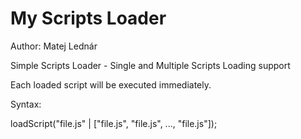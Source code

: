 My Scripts Loader 
=================

Author: Matej Lednár

Simple Scripts Loader - Single and Multiple Scripts Loading support

Each loaded script will be executed immediately.

Syntax:

loadScript("file.js" | ["file.js", "file.js", ..., "file.js"]);

